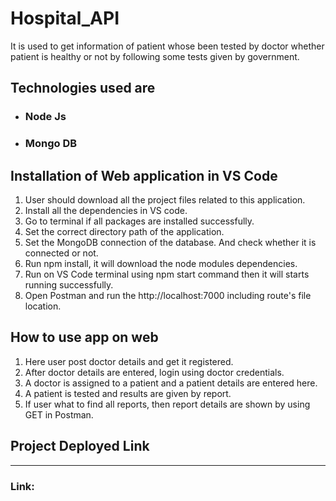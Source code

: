 # Hospital_API
It is used to get information of patient whose been tested by doctor whether patient is healthy or not by following some tests given by government.

## Technologies used are
+ ### Node Js
+ ### Mongo DB

## Installation of Web application in VS Code
1. User should download all the project files related to this application.
2. Install all the dependencies in VS code.
3. Go to terminal if all packages are installed successfully.
4. Set the correct directory path of the application.
5. Set the MongoDB connection of the database. And check whether it is connected or not.
6. Run npm install, it will download the node modules dependencies.
7. Run on VS Code terminal using npm start command then it will starts running successfully.
8. Open Postman and run the http://localhost:7000 including route's file location.

## How to use app on web
1. Here user post doctor details and get it registered.
2. After doctor details are entered, login using doctor credentials.
3. A doctor is assigned to a patient and a patient details are entered here.
4. A patient is tested and results are given by report.
5. If user what to find all reports, then report details are shown by using GET in Postman.

 ## Project Deployed Link
***
### Link: 
